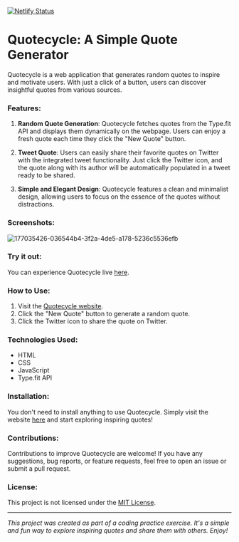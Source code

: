 [![Netlify Status](https://api.netlify.com/api/v1/badges/99c13528-9f8a-4323-a6d8-0dedb631865f/deploy-status)](https://app.netlify.com/sites/quotesgenv1-js/deploys)

# Quotecycle: A Simple Quote Generator

Quotecycle is a web application that generates random quotes to inspire and motivate users. With just a click of a button, users can discover insightful quotes from various sources.

### Features:

1. **Random Quote Generation**: Quotecycle fetches quotes from the Type.fit API and displays them dynamically on the webpage. Users can enjoy a fresh quote each time they click the "New Quote" button.

2. **Tweet Quote**: Users can easily share their favorite quotes on Twitter with the integrated tweet functionality. Just click the Twitter icon, and the quote along with its author will be automatically populated in a tweet ready to be shared.

3. **Simple and Elegant Design**: Quotecycle features a clean and minimalist design, allowing users to focus on the essence of the quotes without distractions.

### Screenshots:
![177035426-036544b4-3f2a-4de5-a178-5236c5536efb](https://github.com/surajkumar345678/Quote-Cycle/assets/60316890/67a1d335-8fa9-4403-984f-6990684acf14)



### Try it out:

You can experience Quotecycle live [here](https://quotecycle.netlify.app/).

### How to Use:

1. Visit the [Quotecycle website](https://quotecycle.netlify.app/).
2. Click the "New Quote" button to generate a random quote.
3. Click the Twitter icon to share the quote on Twitter.

### Technologies Used:

- HTML
- CSS
- JavaScript
- Type.fit API

### Installation:

You don't need to install anything to use Quotecycle. Simply visit the website [here](https://quotecycle.netlify.app/) and start exploring inspiring quotes!

### Contributions:

Contributions to improve Quotecycle are welcome! If you have any suggestions, bug reports, or feature requests, feel free to open an issue or submit a pull request.

### License:

This project is not licensed under the [MIT License](LICENSE).

---

*This project was created as part of a coding practice exercise. It's a simple and fun way to explore inspiring quotes and share them with others. Enjoy!*
